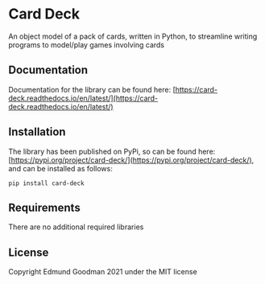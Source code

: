 Card Deck
=========

An object model of a pack of cards, written in Python, to streamline writing programs to model/play games involving cards


Documentation
-------------

Documentation for the library can be found here: [https://card-deck.readthedocs.io/en/latest/](https://card-deck.readthedocs.io/en/latest/)

Installation
------------

The library has been published on PyPi, so can be found here: [https://pypi.org/project/card-deck/](https://pypi.org/project/card-deck/), and can be installed as follows:

``` {python}
pip install card-deck
```

Requirements
------------

There are no additional required libraries

License
-------

Copyright Edmund Goodman 2021 under the MIT license
